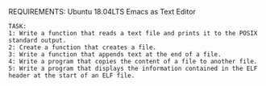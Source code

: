 REQUIREMENTS:
	Ubuntu 18.04LTS
	Emacs as Text Editor

	TASK:
	1: Write a function that reads a text file and prints it to the POSIX standard output.
	2: Create a function that creates a file.
	3: Write a function that appends text at the end of a file.
	4: Write a program that copies the content of a file to another file.
	5: Write a program that displays the information contained in the ELF header at the start of an ELF file.